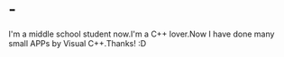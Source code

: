 # -
I'm a middle school student now.I'm a C++ lover.Now I have done many small APPs by Visual C++.Thanks! :D
